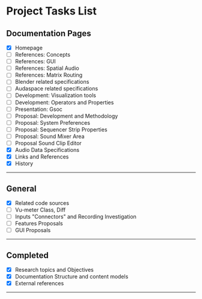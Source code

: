 # Project Tasks List

## Documentation Pages

- [x] Homepage
- [ ]  References: Concepts
- [ ]  References: GUI
- [ ]  References: Spatial Audio
- [ ]  References: Matrix Routing
- [ ]  Blender related specifications
- [ ]  Audaspace related specifications
- [ ]  Development: Visualization tools
- [ ]  Development: Operators and Properties
- [ ]  Presentation: Gsoc
- [ ]  Proposal: Development and Methodology
- [ ]  Proposal: System Preferences
- [ ]  Proposal: Sequencer Strip Properties
- [ ]  Proposal: Sound Mixer Area
- [ ]  Proposal Sound Clip Editor
- [x]  Audio Data Specifications
- [x]  Links and References
- [x]  History

---

## General

- [x] Related code sources
- [ ] Vu-meter Class, Diff
- [ ] Inputs "Connectors" and Recording Investigation
- [ ] Features Proposals
- [ ] GUI Proposals

---

## Completed

- [x] Research topics and Objectives
- [x] Documentation Structure and content models
- [x] External references

---









